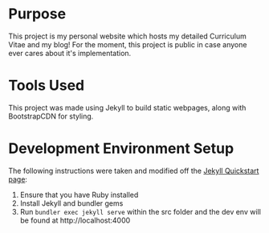 # Purpose

This project is my personal website which hosts my detailed Curriculum Vitae and my blog!
For the moment, this project is public in case anyone ever cares about it's implementation.

# Tools Used

This project was made using Jekyll to build static webpages, along with BootstrapCDN for styling.

# Development Environment Setup

The following instructions were taken and modified off the [Jekyll Quickstart page](https://jekyllrb.com/docs/):

1. Ensure that you have Ruby installed
2. Install Jekyll and bundler gems
3. Run `bundler exec jekyll serve` within the src folder and the dev env will be found at http://localhost:4000